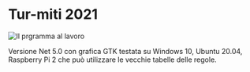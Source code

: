 # Tur-miti 2021

![Il prgramma al lavoro ](https://strawberryfield.altervista.org/storie_foto/foto/turmiti/turmiti-raspberry.jpg)

Versione Net 5.0 con grafica GTK testata su Windows 10, Ubuntu 20.04, Raspberry Pi 2
che può utilizzare le vecchie tabelle delle regole.